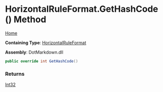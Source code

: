 # HorizontalRuleFormat\.GetHashCode\(\) Method

[Home](../../../README.md)

**Containing Type**: [HorizontalRuleFormat](../README.md)

**Assembly**: DotMarkdown\.dll

```csharp
public override int GetHashCode()
```

### Returns

[Int32](https://docs.microsoft.com/en-us/dotnet/api/system.int32)


